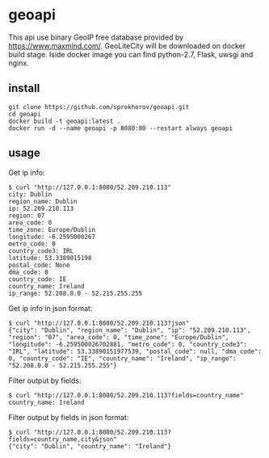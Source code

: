 # geoapi
This api use binary GeoIP free database provided by https://www.maxmind.com/. GeoLiteCity will be downloaded on docker build stage. Iside docker image you can find python-2.7, Flask, uwsgi and nginx.


## install
```
git clone https://github.com/sprokhorov/geoapi.git
cd geoapi
docker build -t geoapi:latest .
docker run -d --name geoapi -p 8080:80 --restart always geoapi
```

## usage

Get ip info:
```
$ curl "http://127.0.0.1:8080/52.209.210.113"
city: Dublin
region_name: Dublin
ip: 52.209.210.113
region: 07
area_code: 0
time_zone: Europe/Dublin
longitude: -6.2595000267
metro_code: 0
country_code3: IRL
latitude: 53.3389015198
postal_code: None
dma_code: 0
country_code: IE
country_name: Ireland
ip_range: 52.208.0.0 - 52.215.255.255
```

Get ip info in json format:
```
$ curl "http://127.0.0.1:8080/52.209.210.113?json"
{"city": "Dublin", "region_name": "Dublin", "ip": "52.209.210.113", "region": "07", "area_code": 0, "time_zone": "Europe/Dublin", "longitude": -6.259500026702881, "metro_code": 0, "country_code3": "IRL", "latitude": 53.33890151977539, "postal_code": null, "dma_code": 0, "country_code": "IE", "country_name": "Ireland", "ip_range": "52.208.0.0 - 52.215.255.255"}
```

Filter output by fields:
```
$ curl "http://127.0.0.1:8080/52.209.210.113?fields=country_name"
country_name: Ireland
```

Filter output by fields in json format:
```
$ curl "http://127.0.0.1:8080/52.209.210.113?fields=country_name,city&json"
{"city": "Dublin", "country_name": "Ireland"}
```
